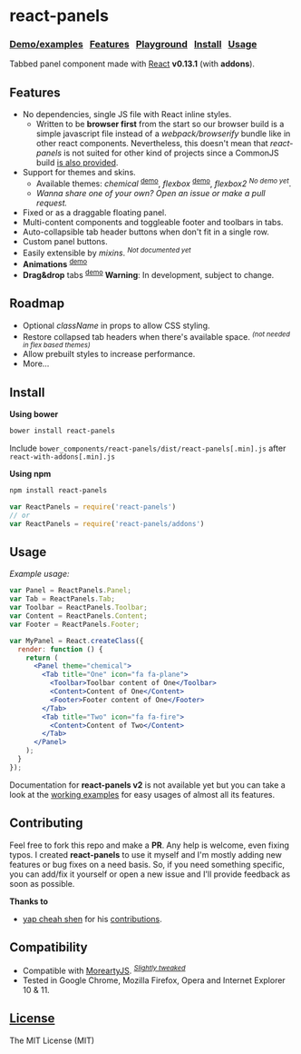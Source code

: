 react-panels
===========
### [Demo/examples](http://theadd.github.io/react-panels/) &nbsp; [Features](#features) &nbsp; [Playground](http://theadd.github.io/react-panels/playground/) &nbsp; [Install](#install) &nbsp; [Usage](#usage)

Tabbed panel component made with [React](http://facebook.github.io/react/) **v0.13.1** (with **addons**).


## Features

* No dependencies, single JS file with React inline styles.
  * Written to be **browser first** from the start so our browser build is a simple javascript file instead of a *webpack/browserify* bundle like in other react components. Nevertheless, this doesn't mean that *react-panels* is not suited for other kind of projects since a CommonJS build [is also provided](#install).
* Support for themes and skins.
  * Available themes: *chemical* <sup>[demo](http://theadd.github.io/react-panels/bower_components/react-panels/examples/floating/index.html)</sup>, *flexbox* <sup>[demo](http://theadd.github.io/react-panels/bower_components/react-panels/examples/flexbox/basic/index.html)</sup>, *flexbox2* <sup>*No demo yet*</sup>.
  * *Wanna share one of your own? Open an issue or make a pull request.*
* Fixed or as a draggable floating panel.
* Multi-content components and toggleable footer and toolbars in tabs.
* Auto-collapsible tab header buttons when don't fit in a single row.
* Custom panel buttons.
* Easily extensible by *mixins*. <sup>*Not documented yet*</sup>
* **Animations** <sup>[demo](http://theadd.github.io/react-panels/bower_components/react-panels/examples/flexbox/animations/index.html)</sup>
* **Drag&drop** tabs <sup>[demo](http://theadd.github.io/react-panels/bower_components/react-panels/examples/flexbox/animations-dnd/index.html)</sup> **Warning**: In development, subject to change.


## Roadmap

* Optional *className* in props to allow CSS styling.
* Restore collapsed tab headers when there's available space. <sup>*(not needed in flex based themes)*</sup>
* Allow prebuilt styles to increase performance.
* More...


## Install

**Using bower**
```sh
bower install react-panels
```
Include ```bower_components/react-panels/dist/react-panels[.min].js``` after ```react-with-addons[.min].js```

**Using npm**
```sh
npm install react-panels
```
```js
var ReactPanels = require('react-panels')
// or
var ReactPanels = require('react-panels/addons')
```


## Usage

*Example usage:*

```jsx
var Panel = ReactPanels.Panel;
var Tab = ReactPanels.Tab;
var Toolbar = ReactPanels.Toolbar;
var Content = ReactPanels.Content;
var Footer = ReactPanels.Footer;

var MyPanel = React.createClass({
  render: function () {
    return (
      <Panel theme="chemical">
        <Tab title="One" icon="fa fa-plane">
          <Toolbar>Toolbar content of One</Toolbar>
          <Content>Content of One</Content>
          <Footer>Footer content of One</Footer>
        </Tab>
        <Tab title="Two" icon="fa fa-fire">
          <Content>Content of Two</Content>
        </Tab>
      </Panel>
    );
  }
});
```

Documentation for **react-panels v2** is not available yet but you can take a look at the [working examples](http://theadd.github.io/react-panels/) for easy usages of almost all its features.


## Contributing

Feel free to fork this repo and make a **PR**. Any help is welcome, even fixing typos. I created **react-panels** to use it myself and I'm mostly adding new features or bug fixes on a need basis. So, if you need something specific, you can add/fix it yourself or open a new issue and I'll provide feedback as soon as possible.

**Thanks to**

* [yap cheah shen](https://github.com/yapcheahshen) for his [contributions](https://github.com/Theadd/react-panels/commits?author=yapcheahshen).


## Compatibility

* Compatible with [MoreartyJS](https://github.com/moreartyjs/moreartyjs). <sup>[*Slightly tweaked*](https://github.com/Theadd/react-panels/blob/c3af7999177b4f36fcb9fff5960f6684df6ab412/dist/react-panels.js#L580)</sup>
* Tested in Google Chrome, Mozilla Firefox, Opera and Internet Explorer 10 & 11.


## [License](https://github.com/Theadd/react-panels/blob/master/LICENSE)

The MIT License (MIT)
